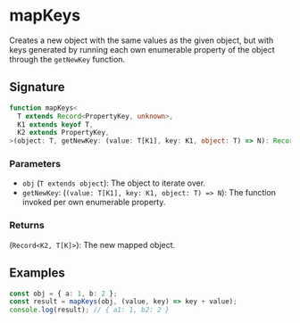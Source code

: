 # mapKeys

Creates a new object with the same values as the given object, but with keys generated by running each own enumerable property of the object through the `getNewKey` function.

## Signature

```typescript
function mapKeys<
  T extends Record<PropertyKey, unknown>,
  K1 extends keyof T,
  K2 extends PropertyKey,
>(object: T, getNewKey: (value: T[K1], key: K1, object: T) => N): Record<K2, T[K]>
```

### Parameters

- `obj` (`T extends object`): The object to iterate over.
- `getNewKey`: (`(value: T[K1], key: K1, object: T) => N`): The function invoked per own enumerable property.

### Returns

(`Record<K2, T[K]>`): The new mapped object.

## Examples

```typescript
const obj = { a: 1, b: 2 };
const result = mapKeys(obj, (value, key) => key + value);
console.log(result); // { a1: 1, b2: 2 }
```
